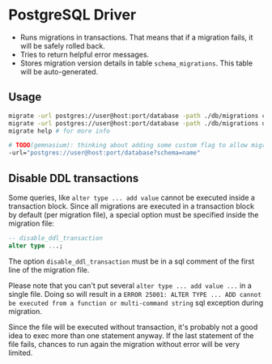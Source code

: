 # PostgreSQL Driver

* Runs migrations in transactions.
  That means that if a migration fails, it will be safely rolled back.
* Tries to return helpful error messages.
* Stores migration version details in table ``schema_migrations``.
  This table will be auto-generated.


## Usage

```bash
migrate -url postgres://user@host:port/database -path ./db/migrations create add_field_to_table
migrate -url postgres://user@host:port/database -path ./db/migrations up
migrate help # for more info

# TODO(gemnasium): thinking about adding some custom flag to allow migration within schemas:
-url="postgres://user@host:port/database?schema=name" 
```

## Disable DDL transactions

Some queries, like `alter type ... add value` cannot be executed inside a transaction block.
Since all migrations are executed in a transaction block by default (per migration file), a special option must be specified inside the migration file:

```sql
-- disable_ddl_transaction
alter type ...;
```

The option `disable_ddl_transaction` must be in a sql comment of the first line of the migration file.

Please note that you can't put several `alter type ... add value ...` in a single file. Doing so will result in a `ERROR 25001: ALTER TYPE ... ADD cannot be executed from a function or multi-command string` sql exception during migration.

Since the file will be executed without transaction, it's probably not a good idea to exec more than one statement anyway. If the last statement of the file fails, chances to run again the migration without error will be very limited.

